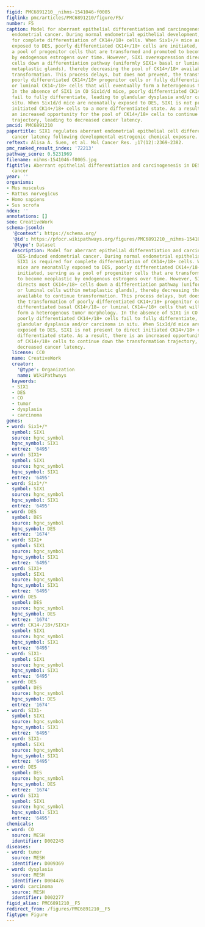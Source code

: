 ```yaml
---
figid: PMC6891210__nihms-1541046-f0005
figlink: pmc/articles/PMC6891210/figure/F5/
number: F5
caption: Model for aberrant epithelial differentiation and carcinogenesis in DES-induced
  endometrial cancer. During normal endometrial epithelial development, SIX1 is required
  for complete differentiation of CK14+/18+ cells. When Six1+/+ mice are neonatally
  exposed to DES, poorly differentiated CK14+/18+ cells are initiated, serving as
  a pool of progenitor cells that are transformed and promoted to become neoplastic
  by endogenous estrogens over time. However, SIX1 overexpression directs most CK14+/18+
  cells down a differentiation pathway (uniformly SIX1+ basal or luminal cells within
  metaplastic glands), thereby decreasing the pool of CK14+/18+ available to continue
  transformation. This process delays, but does not prevent, the transformation of
  poorly differentiated CK14+/18+ progenitor cells or fully differentiated basal CK14+/18−
  or luminal CK14−/18+ cells that will eventually form a heterogenous tumor morphology.
  In the absence of SIX1 in CO Six1d/d mice, poorly differentiated CK14+/18+ cells
  fail to fully differentiate, leading to glandular dysplasia and/or carcinoma in
  situ. When Six1d/d mice are neonatally exposed to DES, SIX1 is not present to direct
  initiated CK14+/18+ cells to a more differentiated state. As a result, there is
  an increased opportunity for the pool of CK14+/18+ cells to continue down the transformation
  trajectory, leading to decreased cancer latency.
pmcid: PMC6891210
papertitle: SIX1 regulates aberrant endometrial epithelial cell differentiation and
  cancer latency following developmental estrogenic chemical exposure.
reftext: Alisa A. Suen, et al. Mol Cancer Res. ;17(12):2369-2382.
pmc_ranked_result_index: '72213'
pathway_score: 0.5231969
filename: nihms-1541046-f0005.jpg
figtitle: Aberrant epithelial differentiation and carcinogenesis in DES-induced endometrial
  cancer
year: ''
organisms:
- Mus musculus
- Rattus norvegicus
- Homo sapiens
- Sus scrofa
ndex: ''
annotations: []
seo: CreativeWork
schema-jsonld:
  '@context': https://schema.org/
  '@id': https://pfocr.wikipathways.org/figures/PMC6891210__nihms-1541046-f0005.html
  '@type': Dataset
  description: Model for aberrant epithelial differentiation and carcinogenesis in
    DES-induced endometrial cancer. During normal endometrial epithelial development,
    SIX1 is required for complete differentiation of CK14+/18+ cells. When Six1+/+
    mice are neonatally exposed to DES, poorly differentiated CK14+/18+ cells are
    initiated, serving as a pool of progenitor cells that are transformed and promoted
    to become neoplastic by endogenous estrogens over time. However, SIX1 overexpression
    directs most CK14+/18+ cells down a differentiation pathway (uniformly SIX1+ basal
    or luminal cells within metaplastic glands), thereby decreasing the pool of CK14+/18+
    available to continue transformation. This process delays, but does not prevent,
    the transformation of poorly differentiated CK14+/18+ progenitor cells or fully
    differentiated basal CK14+/18− or luminal CK14−/18+ cells that will eventually
    form a heterogenous tumor morphology. In the absence of SIX1 in CO Six1d/d mice,
    poorly differentiated CK14+/18+ cells fail to fully differentiate, leading to
    glandular dysplasia and/or carcinoma in situ. When Six1d/d mice are neonatally
    exposed to DES, SIX1 is not present to direct initiated CK14+/18+ cells to a more
    differentiated state. As a result, there is an increased opportunity for the pool
    of CK14+/18+ cells to continue down the transformation trajectory, leading to
    decreased cancer latency.
  license: CC0
  name: CreativeWork
  creator:
    '@type': Organization
    name: WikiPathways
  keywords:
  - SIX1
  - DES
  - CO
  - tumor
  - dysplasia
  - carcinoma
genes:
- word: Six1+/*
  symbol: SIX1
  source: hgnc_symbol
  hgnc_symbol: SIX1
  entrez: '6495'
- word: SIX1+
  symbol: SIX1
  source: hgnc_symbol
  hgnc_symbol: SIX1
  entrez: '6495'
- word: Six1*/*
  symbol: SIX1
  source: hgnc_symbol
  hgnc_symbol: SIX1
  entrez: '6495'
- word: DES
  symbol: DES
  source: hgnc_symbol
  hgnc_symbol: DES
  entrez: '1674'
- word: SIX1+
  symbol: SIX1
  source: hgnc_symbol
  hgnc_symbol: SIX1
  entrez: '6495'
- word: SIX1+
  symbol: SIX1
  source: hgnc_symbol
  hgnc_symbol: SIX1
  entrez: '6495'
- word: DES
  symbol: DES
  source: hgnc_symbol
  hgnc_symbol: DES
  entrez: '1674'
- word: CK14-/18+/SIX1+
  symbol: SIX1
  source: hgnc_symbol
  hgnc_symbol: SIX1
  entrez: '6495'
- word: SIX1-
  symbol: SIX1
  source: hgnc_symbol
  hgnc_symbol: SIX1
  entrez: '6495'
- word: DES
  symbol: DES
  source: hgnc_symbol
  hgnc_symbol: DES
  entrez: '1674'
- word: SIX1-
  symbol: SIX1
  source: hgnc_symbol
  hgnc_symbol: SIX1
  entrez: '6495'
- word: SIX1-
  symbol: SIX1
  source: hgnc_symbol
  hgnc_symbol: SIX1
  entrez: '6495'
- word: DES
  symbol: DES
  source: hgnc_symbol
  hgnc_symbol: DES
  entrez: '1674'
- word: SIX1
  symbol: SIX1
  source: hgnc_symbol
  hgnc_symbol: SIX1
  entrez: '6495'
chemicals:
- word: CO
  source: MESH
  identifier: D002245
diseases:
- word: tumor
  source: MESH
  identifier: D009369
- word: dysplasia
  source: MESH
  identifier: D004476
- word: carcinoma
  source: MESH
  identifier: D002277
figid_alias: PMC6891210__F5
redirect_from: /figures/PMC6891210__F5
figtype: Figure
---
```

